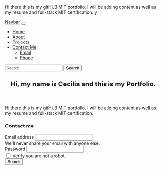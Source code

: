 Hi there this is my gitHUB MIT portfolio. I will be adding content as well as my resume and full-stack MIT certification. 
y<!DOCTYPE html>
<html lang="en">
  <head>
    <meta charset="UTF-8" />
    <meta name="viewport" content="width=device-width, initial-scale=1.0" />
    <title>Cecilia Ramirez Portfolio</title>
    <link href="https://cdn.jsdelivr.net/npm/bootstrap@5.3.5/dist/css/bootstrap.min.css" rel="stylesheet" integrity="sha384-SgOJa3DmI69IUzQ2PVdRZhwQ+dy64/BUtbMJw1MZ8t5HZApcHrRKUc4W0kG879m7" crossorigin="anonymous">
  </head>
  <body>

<!-- Mobile -->
<meta name="viewport" content="width=device-width, initial-scale=1">

<!-- Nav bar-->
<nav class="navbar navbar-expand-lg bg-body-tertiary w-100">
  <div class="container-fluid">
    <a class="navbar-brand" href="#">Navbar</a>
    <button class="navbar-toggler" type="button" data-bs-toggle="collapse" data-bs-target="#navbarSupportedContent" aria-controls="navbarSupportedContent" aria-expanded="false" aria-label="Toggle navigation">
      <span class="navbar-toggler-icon"></span>
    </button>
    <div class="collapse navbar-collapse" id="navbarSupportedContent">
      <ul class="navbar-nav me-auto mb-2 mb-lg-0">
        <li class="nav-item">
          <a class="nav-link" href="/home.html">Home</a>
        </li>
        <li class="nav-item">
          <a class="nav-link" href="/about.html">About</a>
        </li>
        <li class="nav-item">
          <a class="nav-link active" aria-current="page" href="/projects.html">Projects</a>
        </li>
        <li class="nav-item dropdown">
          <a class="nav-link dropdown-toggle" href="/contact.html" role="button" data-bs-toggle="Contact Me" aria-expanded="false">
            Contact Me
          </a>
          <ul class="dropdown-menu">
            <li><a class="dropdown-item" href="#">Email</a></li>
            <li><a class="dropdown-item" href="#">Phone</a></li>
          </ul>
      </ul>
      <form class="d-flex" role="search">
        <input class="form-control me-2" type="search" placeholder="Search" aria-label="Search">
        <button class="btn btn-outline-success" type="submit">Search</button>
      </form>
    </div>
  </div>
</nav>
    
<!-- About-->
<section id="about" class="about-section">
  <div class="container">
    <header>
      <h1>Hi, my name is Cecilia and this is my Portfolio.</h1>
    </header>
    <p>
      Hi there this is my gitHUB MIT portfolio. I will be adding content as well as my resume and full-stack MIT certification.
  </div>

<!-- Contact -->
  <div class="col-md-6">
            <div class="container p-3">
              <h3>Contact me</h3>
                <form>
                    <div class="mb-3">
                        <label for="exampleInputEmail1" class="form-label">Email address</label>
                        <input type="email" class="form-control" id="exampleInputEmail1" aria-describedby="emailHelp">
                        <div id="emailHelp" class="form-text">We'll never share your email with anyone else.</div>
                    </div>
                    <div class="mb-3">
                        <label for="exampleInputPassword1" class="form-label">Password</label>
                        <input type="password" class="form-control" id="exampleInputPassword1">
                    </div>
                    <div class="mb-3 form-check">
                        <input type="checkbox" class="form-check-input" id="exampleCheck1">
                        <label class="form-check-label" for="exampleCheck1">Verify you are not a robot.</label>
                    </div>
            <button type="submit" class="btn btn-primary">Submit</button>
          </form>
        <script src="https://cdn.jsdelivr.net/npm/bootstrap@5.3.5/dist/js/bootstrap.bundle.min.js" integrity="sha384-k6d4wzSIapyDyv1kpU366/PK5hCdSbCRGRCMv+eplOQJWyd1fbcAu9OCUj5zNLiq" crossorigin="anonymous"></script>
    </body>
</html>
